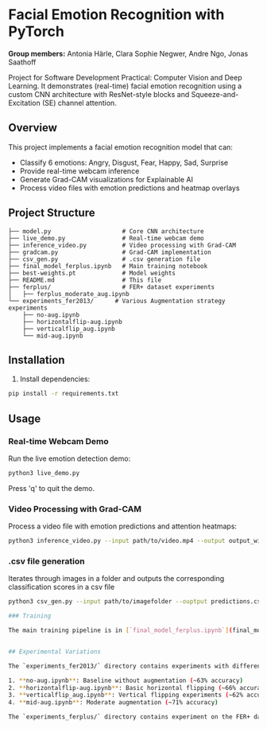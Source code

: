 # Facial Emotion Recognition with PyTorch

**Group members:** Antonia Härle, Clara Sophie Negwer, Andre Ngo, Jonas Saathoff

Project for Software Development Practical: Computer Vision and Deep Learning. It demonstrates (real-time) facial emotion recognition using a custom CNN architecture with ResNet-style blocks and Squeeze-and-Excitation (SE) channel attention.



## Overview

This project implements a facial emotion recognition model that can:
- Classify 6 emotions: Angry, Disgust, Fear, Happy, Sad, Surprise
- Provide real-time webcam inference
- Generate Grad-CAM visualizations for Explainable AI
- Process video files with emotion predictions and heatmap overlays

## Project Structure

```
├── model.py                    # Core CNN architecture
├── live_demo.py                # Real-time webcam demo
├── inference_video.py          # Video processing with Grad-CAM
├── gradcam.py                  # Grad-CAM implementation
├── csv_gen.py                  # .csv generation file
├── final_model_ferplus.ipynb   # Main training notebook
├── best-weights.pt             # Model weights
├── README.md                   # This file
├── ferplus/                    # FER+ dataset experiments
│   ├── ferplus_moderate_aug.ipynb
└── experiments_fer2013/      # Various Augmentation strategy experiments
    ├── no-aug.ipynb
    ├── horizontalflip-aug.ipynb
    ├── verticalflip_aug.ipynb
    └── mid-aug.ipynb
```

## Installation

1. Install dependencies:
```bash
pip install -r requirements.txt
```

## Usage

### Real-time Webcam Demo

Run the live emotion detection demo:

```bash
python3 live_demo.py
```

Press 'q' to quit the demo.

### Video Processing with Grad-CAM

Process a video file with emotion predictions and attention heatmaps:

```bash
python3 inference_video.py --input path/to/video.mp4 --output output_with_emotions.mp4
```

### .csv file generation

Iterates through images in a folder and outputs the corresponding classification scores in a csv file

```bash
python3 csv_gen.py --input path/to/imagefolder --ouptput predictions.csv

### Training

The main training pipeline is in [`final_model_ferplus.ipynb`](final_model_ferplus.ipynb). 


## Experimental Variations

The `experiments_fer2013/` directory contains experiments with different augmentation strategies:

1. **no-aug.ipynb**: Baseline without augmentation (~63% accuracy)
2. **horizontalflip-aug.ipynb**: Basic horizontal flipping (~66% accuracy)
3. **verticalflip_aug.ipynb**: Vertical flipping experiments (~62% accuracy)
4. **mid-aug.ipynb**: Moderate augmentation (~71% accuracy)

The `experiments_ferplus/` directory contains experiment on the FER+ dataset with moderate augmentation strategy.
